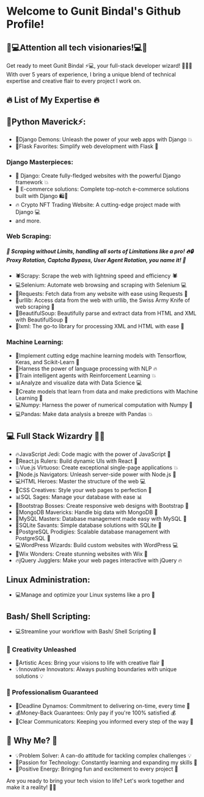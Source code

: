 # Welcome to Gunit Bindal's Github Profile!
## 🚀💻Attention all tech visionaries!💻🚀

Get ready to meet Gunit Bindal ⚡️💻, your full-stack developer wizard! 🧙‍♂️💫 With over 5 years of experience, I bring a unique blend of technical expertise and creative flair to every project I work on.

## 🔥 List of My Expertise 🔥

## 🐍Python Maverick⚡️:
  - 🐍Django Demons: Unleash the power of your web apps with Django 💥 
  - 🐍Flask Favorites: Simplify web development with Flask 🚀 
### Django Masterpieces: 
- 🎨 Django: Create fully-fledged websites with the powerful Django framework 💥
- 🛒 E-commerce solutions: Complete top-notch e-commerce solutions built with Django 🛍️🛒
- 🔥 Crypto NFT Trading Website: A cutting-edge project made with Django 💻
- and more.
### Web Scraping:
##### 🚀 Scraping without Limits, handling all sorts of Limitations like a pro! 🔥🔒 Proxy Rotation, Captcha Bypass, User Agent Rotation, you name it! 💪
  - 🕷️Scrapy: Scrape the web with lightning speed and efficiency 🕷️
  - 💻Selenium: Automate web browsing and scraping with Selenium 💻
  - 🔎Requests: Fetch data from any website with ease using Requests 🔎
  - 🔬urllib: Access data from the web with urllib, the Swiss Army Knife of web scraping 🔬
  - 🎨BeautifulSoup: Beautifully parse and extract data from HTML and XML with BeautifulSoup 🎨
  - 🌳lxml: The go-to library for processing XML and HTML with ease 🌳

### Machine Learning: 
- 🤖Implement cutting edge machine learning models with Tensorflow, Keras, and Scikit-Learn 💪
- 🤖Harness the power of language processing with NLP 🔥
- 🤖Train intelligent agents with Reinforcement Learning 💥
- 📊Analyze and visualize data with Data Science 💻
- 🤖Create models that learn from data and make predictions with Machine Learning 💪
- 💻Numpy: Harness the power of numerical computation with Numpy 🚀 
- 💻Pandas: Make data analysis a breeze with Pandas 💥 

## 💻 Full Stack Wizardry 🧙‍♂️
- 🔥JavaScript Jedi: Code magic with the power of JavaScript 💫
- 💪React.js Rulers: Build dynamic UIs with React 💪
- 💥Vue.js Virtuoso: Create exceptional single-page applications 💥
- 🚀Node.js Navigators: Unleash server-side power with Node.js 🚀
- 💻HTML Heroes: Master the structure of the web 💻
- 🎨CSS Creatives: Style your web pages to perfection 🎨
- 📊SQL Sages: Manage your database with ease 📊
- 🌃Bootstrap Bosses: Create responsive web designs with Bootstrap 🌃
- 💾MongoDB Mavericks: Handle big data with MongoDB 💾
- 💾MySQL Masters: Database management made easy with MySQL 💾
- 💾SQLite Savants: Simple database solutions with SQLite 💾
- 💾PostgreSQL Prodigies: Scalable database management with PostgreSQL 💾
- 💻WordPress Wizards: Build custom websites with WordPress 💻
- 🎨Wix Wonders: Create stunning websites with Wix 🎨
- 🔥jQuery Jugglers: Make your web pages interactive with jQuery 🔥

## Linux Administration: 
  - 💻Manage and optimize your Linux systems like a pro 🔧
## Bash/ Shell Scripting: 
  - 💻Streamline your workflow with Bash/ Shell Scripting 🚀

### 🎨 Creativity Unleashed
- 🎨Artistic Aces: Bring your visions to life with creative flair 🎨
- 💡Innovative Innovators: Always pushing boundaries with unique solutions 💡

### 💪 Professionalism Guaranteed
- 💪Deadline Dynamos: Commitment to delivering on-time, every time 💪
- 💰Money-Back Guarantees: Only pay if you're 100% satisfied 💰
- 💬Clear Communicators: Keeping you informed every step of the way 💬

## 🤔 Why Me? 🤔
- 💡Problem Solver: A can-do attitude for tackling complex challenges 💡
- 🚀Passion for Technology: Constantly learning and expanding my skills 🚀
- 🎉Positive Energy: Bringing fun and excitement to every project 🎉

Are you ready to bring your tech vision to life? Let's work together and make it a reality! 🚀🔥
